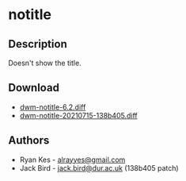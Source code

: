 notitle
========

Description
-----------
Doesn't show the title.

Download
--------
* [dwm-notitle-6.2.diff](dwm-notitle-6.2.diff)
* [dwm-notitle-20210715-138b405.diff](dwm-notitle-20210715-138b405.diff)

Authors
-------
* Ryan Kes - <alrayyes@gmail.com>
* Jack Bird - <jack.bird@dur.ac.uk> (138b405 patch)
